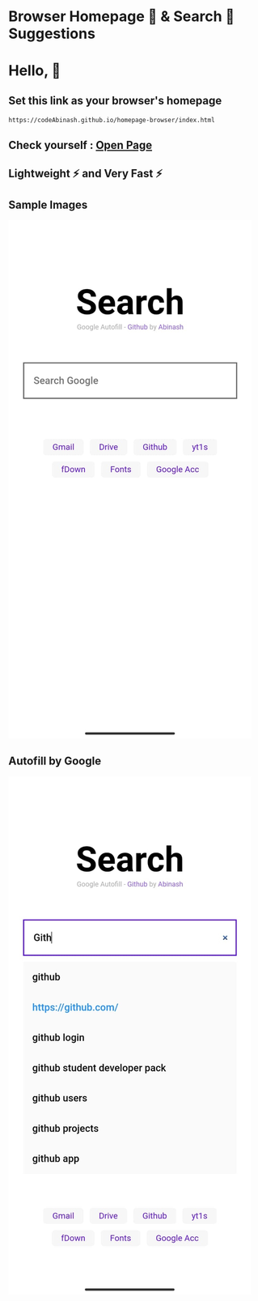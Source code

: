 # Browser Homepage 🏡 & Search 🔎 Suggestions


# Hello, 👋

## Set this link as your browser's homepage
```
https://codeAbinash.github.io/homepage-browser/index.html
```

## Check yourself : [Open Page](https://codeabinash.github.io/homepage-browser/) 
## Lightweight ⚡ and Very Fast ⚡

## Sample Images
<img src="./doc/1.jpg" alt="Sample Image">

## Autofill by Google
<img src="./doc/2.jpg" alt="Sample Image">